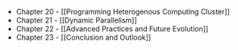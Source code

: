 - Chapter 20 -  [[Programming Heterogenous Computing Cluster]]
- Chapter 21 -  [[Dynamic Parallelism]]
- Chapter 22 -  [[Advanced Practices and Future Evolution]]
- Chapter 23 - [[Conclusion and Outlook]]